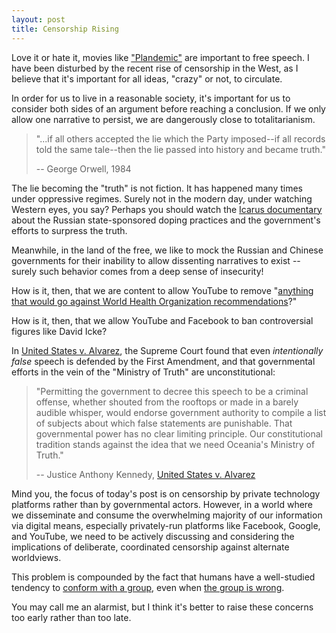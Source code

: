 ```yaml
---
layout: post
title: Censorship Rising
---
```


Love it or hate it, movies like ["Plandemic"][1] are important to free speech. I have been disturbed by the recent rise of censorship in the West, as I believe that it's important for all ideas, "crazy" or not, to circulate.

In order for us to live in a reasonable society, it's important for us to consider both sides of an argument before reaching a conclusion. If we only allow one narrative to persist, we are dangerously close to totalitarianism. 

> "...if all others accepted the lie which the Party imposed--if all records told the same tale--then the lie passed into history and became truth." 
> 
> -- George Orwell, 1984

The lie becoming the "truth" is not fiction. It has happened many times under oppressive regimes. Surely not in the modern day, under watching Western eyes, you say? Perhaps you should watch the [Icarus documentary][3] about the Russian state-sponsored doping practices and the government's efforts to surpress the truth. 

Meanwhile, in the land of the free, we like to mock the Russian and Chinese governments for their inability to allow dissenting narratives to exist -- surely such behavior comes from a deep sense of insecurity!

How is it, then, that we are content to allow YouTube to remove "[anything that would go against World Health Organization recommendations][7]?"

How is it, then, that we allow YouTube and Facebook to ban controversial figures like David Icke?

In [United States v. Alvarez][6], the Supreme Court found that even *intentionally false* speech is defended by the First Amendment, and that governmental efforts in the vein of the "Ministry of Truth" are unconstitutional:

> "Permitting the government to decree this speech to be a criminal offense, whether shouted from the rooftops or
> made in a barely audible whisper, would endorse government authority to compile a list of subjects about which
> false statements are punishable. That governmental power has no clear limiting principle. Our constitutional
> tradition stands against the idea that we need Oceania's Ministry of Truth."
> 
> -- Justice Anthony Kennedy, [United States v. Alvarez][5]

Mind you, the focus of today's post is on censorship by private technology platforms rather than by governmental actors. However, in a world where we disseminate and consume the overwhelming majority of our information via digital means, especially privately-run platforms like Facebook, Google, and YouTube, we need to be actively discussing and considering the implications of deliberate, coordinated censorship against alternate worldviews. 

This problem is compounded by the fact that humans have a well-studied tendency to [conform with a group][8], even when [the group is wrong][9]. 

You may call me an alarmist, but I think it's better to raise these concerns too early rather than too late.

[1]: https://plandemicmovie.com/ "Plandemic Movie"
[2]: https://www.instagram.com/tv/B_0lJYPl9pu/ "Instagram post"
[3]: https://en.wikipedia.org/wiki/Icarus_(2017_film) "Icarus"
[4]: https://www.eff.org/deeplinks/2020/05/recognizing-world-press-freedom-day-during-covid-19 "EFF: Recognizing World Press Freedom Day during COVID-19"
[5]: https://www.supremecourt.gov/opinions/11pdf/11-210d4e9.pdf "United States v. Alvarez: Opinion"
[6]: https://en.wikipedia.org/wiki/United_States_v._Alvarez "United States v. Alvarez (wiki)"
[7]: https://www.dailywire.com/news/watch-youtube-ceo-well-remove-any-content-that-goes-against-who-recommendations?utm_source=facebook&utm_medium=social&utm_campaign=dwbrand "YouTube CEO: We'll Remove Any Content That Goes Against WHO Recommendations"
[8]: https://en.wikipedia.org/wiki/Asch_conformity_experiments "Asch Conformity Experiments"
[9]: https://www.youtube.com/watch?v=NyDDyT1lDhA "Video: Asch Conformity Experiments"
